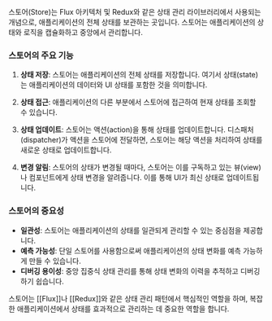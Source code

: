 스토어(Store)는 Flux 아키텍처 및 Redux와 같은 상태 관리 라이브러리에서 사용되는 개념으로, 애플리케이션의 전체 상태를 보관하는 곳입니다. 스토어는 애플리케이션의 상태와 로직을 캡슐화하고 중앙에서 관리합니다.

### 스토어의 주요 기능

1. **상태 저장**: 스토어는 애플리케이션의 전체 상태를 저장합니다. 여기서 상태(state)는 애플리케이션의 데이터와 UI 상태를 포함한 것을 의미합니다.
    
2. **상태 접근**: 애플리케이션의 다른 부분에서 스토어에 접근하여 현재 상태를 조회할 수 있습니다.
    
3. **상태 업데이트**: 스토어는 액션(action)을 통해 상태를 업데이트합니다. 디스패처(dispatcher)가 액션을 스토어에 전달하면, 스토어는 해당 액션을 처리하여 상태를 새로운 상태로 업데이트합니다.
    
4. **변경 알림**: 스토어의 상태가 변경될 때마다, 스토어는 이를 구독하고 있는 뷰(view)나 컴포넌트에게 상태 변경을 알려줍니다. 이를 통해 UI가 최신 상태로 업데이트됩니다.
    

### 스토어의 중요성

- **일관성**: 스토어는 애플리케이션의 상태를 일관되게 관리할 수 있는 중심점을 제공합니다.
- **예측 가능성**: 단일 스토어를 사용함으로써 애플리케이션의 상태 변화를 예측 가능하게 만들 수 있습니다.
- **디버깅 용이성**: 중앙 집중식 상태 관리를 통해 상태 변화의 이력을 추적하고 디버깅하기 쉽습니다.

스토어는 [[Flux]]나 [[Redux]]와 같은 상태 관리 패턴에서 핵심적인 역할을 하며, 복잡한 애플리케이션에서 상태를 효과적으로 관리하는 데 중요한 역할을 합니다.